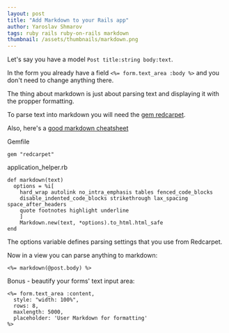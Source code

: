 ```yaml
---
layout: post
title: "Add Markdown to your Rails app"
author: Yaroslav Shmarov
tags: ruby rails ruby-on-rails markdown
thumbnail: /assets/thumbnails/markdown.png
---
```


Let's say you have a model `Post title:string body:text`.

In the form you already have a field `<%= form.text_area :body %>` and you don't need to change anything there.

The thing about markdown is just about parsing text and displaying it with the propper formatting.

To parse text into markdown you will need the [gem redcarpet](https://github.com/vmg/redcarpet).

Also, here's a [good markdown cheatsheet](https://www.markdownguide.org/cheat-sheet/)

Gemfile

```
gem "redcarpet"
```

application_helper.rb

```
def markdown(text)
  options = %i[
    hard_wrap autolink no_intra_emphasis tables fenced_code_blocks
    disable_indented_code_blocks strikethrough lax_spacing space_after_headers
    quote footnotes highlight underline
    ]
    Markdown.new(text, *options).to_html.html_safe
end
```

The options variable defines parsing settings that you use from Redcarpet.

Now in a view you can parse anything to markdown:

```
<%= markdown(@post.body) %>
```

Bonus - beautify your forms' text input area:

```
<%= form.text_area :content, 
  style: "width: 100%", 
  rows: 8, 
  maxlength: 5000, 
  placeholder: 'User Markdown for formatting' 
%>
```
